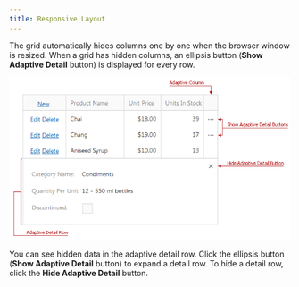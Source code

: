 ```yaml
---
title: Responsive Layout
---
```

The grid automatically hides columns one by one when the browser window is resized. When a grid has hidden columns, an ellipsis button (**Show Adaptive Detail** button) is displayed for every row.

![Adaptivity_HideShowButtons](../../../images/Img11318.png)

You can see hidden data in the adaptive detail row. Click the ellipsis button (**Show Adaptive Detail** button) to expand a detail row. To hide a detail row, click the **Hide Adaptive Detail** button.